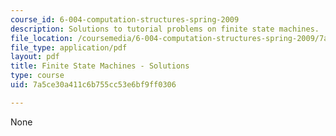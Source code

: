 ```yaml
---
course_id: 6-004-computation-structures-spring-2009
description: Solutions to tutorial problems on finite state machines.
file_location: /coursemedia/6-004-computation-structures-spring-2009/7a5ce30a411c6b755cc53e6bf9ff0306_MIT6004s09tutor07sol.pdf
file_type: application/pdf
layout: pdf
title: Finite State Machines - Solutions
type: course
uid: 7a5ce30a411c6b755cc53e6bf9ff0306

---
```

None